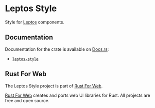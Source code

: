 # Leptos Style

Style for [Leptos](https://leptos.dev/) components.

## Documentation

Documentation for the crate is available on [Docs.rs](https://docs.rs/):

-   [`leptos-style`](https://docs.rs/leptos-style/latest/leptos_style/)

## Rust For Web

The Leptos Style project is part of [Rust For Web](https://github.com/RustForWeb).

[Rust For Web](https://github.com/RustForWeb) creates and ports web UI libraries for Rust. All projects are free and open source.
